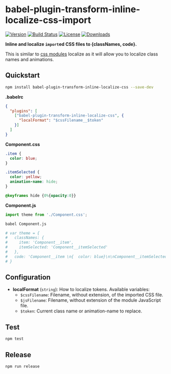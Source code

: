 # babel-plugin-transform-inline-localize-css-import

[![Version][version-svg]][package-url] [![Build Status][travis-svg]][travis-url] [![License][license-image]][license-url] [![Downloads][downloads-image]][downloads-url]

**Inline and localize `import`ed CSS files to {classNames, code}.**

This is similar to [css modules](https://github.com/css-modules/css-modules) localize as it will allow you to localize class names and animations.

## Quickstart

```sh
npm install babel-plugin-transform-inline-localize-css --save-dev
```

**.babelrc**
```json
{
  "plugins": [
    ["babel-plugin-transform-inline-localize-css", {
      "localFormat": "$cssFilename__$token"
    }]
  ]
}
```

**Component.css**
```css
.item {
  color: blue;
}

.itemSelected {
  color: yellow;
  animation-name: hide;
}

@keyframes hide {0%{opacity:0}}
```

**Component.js**
```js
import theme from './Component.css';
```

```sh
babel Component.js

# var theme = {
#   classNames: {
#     item: 'Component__item',
#     itemSelected: 'Component__itemSelected'
#   },
#   code: 'Component__item \n{  color: blue}\n\nComponent__itemSelected \n{  color: yellow;\nanimation-name: Component__hide }\n\n@keyframes Component__hide {0%{opacity: 0}}'
# }
```

## Configuration

* **localFormat** (`string`): How to localize tokens. Available variables:
  - `$cssFilename`: Filename, without extension, of the imported CSS file.
  - `$jsFilename`: Filename, without extension of the module JavaScript file.
  - `$token`: Current class name or animation-name to replace.

## Test

```sh
npm test
```

## Release

```sh
npm run release
```

[version-svg]: https://img.shields.io/npm/v/babel-plugin-transform-inline-localize-css.svg?style=flat-square
[package-url]: https://npmjs.org/package/babel-plugin-transform-inline-localize-css
[travis-svg]: https://img.shields.io/travis/algolia/babel-plugin-transform-inline-localize-css/master.svg?style=flat-square
[travis-url]: https://travis-ci.org/algolia/babel-plugin-transform-inline-localize-css
[license-image]: http://img.shields.io/badge/license-MIT-green.svg?style=flat-square
[license-url]: LICENSE
[downloads-image]: https://img.shields.io/npm/dm/babel-plugin-transform-inline-localize-css.svg?style=flat-square
[downloads-url]: http://npm-stat.com/charts.html?package=babel-plugin-transform-inline-localize-css

